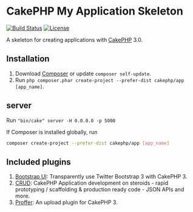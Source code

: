 # CakePHP My Application Skeleton

[![Build Status](https://api.travis-ci.org/cakephp/app.png)](https://travis-ci.org/cakephp/app)
[![License](https://poser.pugx.org/cakephp/app/license.svg)](https://packagist.org/packages/cakephp/app)

A skeleton for creating applications with [CakePHP](http://cakephp.org) 3.0.

## Installation

1. Download [Composer](http://getcomposer.org/doc/00-intro.md) or update `composer self-update`.
2. Run `php composer.phar create-project --prefer-dist cakephp/app [app_name]`.

## server
Run `"bin/cake" server -H 0.0.0.0 -p 5000`

If Composer is installed globally, run
```bash
composer create-project --prefer-dist cakephp/app [app_name]
```

## Included plugins
1. [Bootstrap UI](https://github.com/friendsofcake/bootstrap-ui): Transparently use Twitter Bootstrap 3 with CakePHP 3.
2. [CRUD](https://github.com/FriendsOfCake/crud): CakePHP Application development on steroids - rapid prototyping / scaffolding & production ready code - JSON APIs and more.
3. [Proffer](https://github.com/FriendsOfCake/crud): An upload plugin for CakePHP 3.